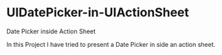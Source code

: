 UIDatePicker-in-UIActionSheet
=============================

Date Picker inside Action Sheet

In this Project I have tried to present a Date Picker in side an action sheet.
